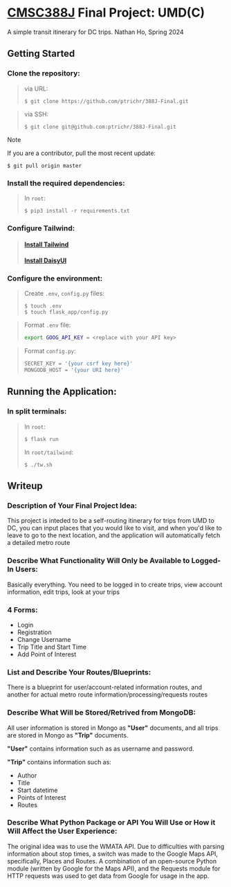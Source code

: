 # [CMSC388J](https://aspear.cs.umd.edu/388j) Final Project: UMD(C)

A simple transit itinerary for DC trips. Nathan Ho, Spring 2024

## Getting Started

### Clone the repository:

> via URL:
> ```console
> $ git clone https://github.com/ptrichr/388J-Final.git
> ```

> via SSH:
> ```console
> $ git clone git@github.com:ptrichr/388J-Final.git
> ```

> [!NOTE]
> If you are a contributor, pull the most recent update:
> ```console
> $ git pull origin master
> ```

### Install the required dependencies:

> In `root`:
> ```console
> $ pip3 install -r requirements.txt
> ```

### Configure Tailwind:

> #### [Install Tailwind](https://tailwindcss.com/docs/installation)
> #### [Install DaisyUI](https://daisyui.com/docs/install/)

### Configure the environment:

> Create `.env`, `config.py` files:
> ```console
> $ touch .env
> $ touch flask_app/config.py
> ```

> Format `.env` file:
> ```bash
> export GOOG_API_KEY = <replace with your API key>
> ```

> Format `config.py`:
> ```python
> SECRET_KEY = '{your csrf key here}'
> MONGODB_HOST = '{your URI here}'
> ```

## Running the Application:

### In split terminals:

> In `root`:
> ```console
> $ flask run
> ```
> In `root/tailwind`:
> ```console
> $ ./tw.sh
> ```

## Writeup

### Description of Your Final Project Idea:

This project is inteded to be a self-routing itinerary for trips from UMD to DC, you can input places that you would like to visit, and when you'd like to leave to go to the next location, and the application will automatically fetch a detailed metro route

### Describe What Functionality Will Only be Available to Logged-In Users:

Basically everything. You need to be logged in to create trips, view account information, edit trips, look at your trips

### 4 Forms:

- Login
- Registration
- Change Username
- Trip Title and Start Time
- Add Point of Interest

### List and Describe Your Routes/Blueprints:

There is a blueprint for user/account-related information routes, and another for actual metro route information/processing/requests routes

### Describe What Will be Stored/Retrived from MongoDB:

All user information is stored in Mongo as **"User"** documents, and all trips are stored in Mongo as **"Trip"** documents. 

**"User"** contains information such as as username and password.

**"Trip"** contains information such as:
- Author
- Title
- Start datetime
- Points of Interest
- Routes

### Describe What Python Package or API You Will Use or How it Will Affect the User Experience:

The original idea was to use the WMATA API. Due to difficulties with parsing information about stop times, a switch was made to the Google Maps API, specifically, Places and Routes. A combination of an open-source Python module (written by Google for the Maps API), and the Requests module for HTTP requests was used to get data from Google for usage in the app.
